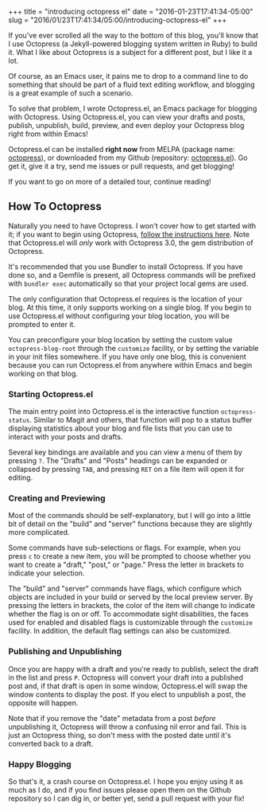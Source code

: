 +++
title = "introducing octopress el"
date = "2016-01-23T17:41:34-05:00"
slug = "2016/01/23T17:41:34/05:00/introducing-octopress-el"
+++

If you've ever scrolled all the way to the bottom of this blog, you'll know that
I use Octopress (a Jekyll-powered blogging system written in Ruby) to build
it. What I like about Octopress is a subject for a different post, but I like it
a lot.

Of course, as an Emacs user, it pains me to drop to a command line to do
something that should be part of a fluid text editing workflow, and blogging is
a great example of such a scenario.

To solve that problem, I wrote Octopress.el, an Emacs package for blogging with
Octopress. Using Octopress.el, you can view your drafts and posts, publish,
unpublish, build, preview, and even deploy your Octopress blog right from within
Emacs!

Octopress.el can be installed **right now** from MELPA (package name:
[octopress][melpa]), or downloaded from my Github (repository:
[octopress.el][gh]). Go get it, give it a try, send me issues or pull requests,
and get blogging!

[melpa]: http://melpa.org/#/octopress
[gh]: https://github.com/aaronbieber/octopress.el

If you want to go on more of a detailed tour, continue reading!<!--more-->

## How To Octopress ##

Naturally you need to have Octopress. I won't cover how to get started with it;
if you want to begin using Octopress,
[follow the instructions here][getocto]. Note that Octopress.el will *only* work
with Octopress 3.0, the gem distribution of Octopress.

[getocto]: https://github.com/octopress/octopress

It's recommended that you use Bundler to install Octopress. If you have done so,
and a Gemfile is present, all Octopress commands will be prefixed with `bundler
exec` automatically so that your project local gems are used.

The only configuration that Octopress.el requires is the location of your
blog. At this time, it only supports working on a single blog. If you begin to
use Octopress.el without configuring your blog location, you will be prompted to
enter it.

You can preconfigure your blog location by setting the custom value
`octopress-blog-root` through the `customize` facility, or by setting the
variable in your init files somewhere. If you have only one blog, this is
convenient because you can run Octopress.el from anywhere within Emacs and begin
working on that blog.

### Starting Octopress.el ###

The main entry point into Octopress.el is the interactive function
`octopress-status`. Similar to Magit and others, that function will pop to a
status buffer displaying statistics about your blog and file lists that you can
use to interact with your posts and drafts.

Several key bindings are available and you can view a menu of them by pressing
`?`. The "Drafts" and "Posts" headings can be expanded or collapsed by pressing
`TAB`, and pressing `RET` on a file item will open it for editing.

### Creating and Previewing ###

Most of the commands should be self-explanatory, but I will go into a little bit
of detail on the "build" and "server" functions because they are slightly more
complicated.

Some commands have sub-selections or flags. For example, when you press `c` to
create a new item, you will be prompted to choose whether you want to create a
"draft," "post," or "page." Press the letter in brackets to indicate your
selection.

The "build" and "server" commands have flags, which configure which objects are
included in your build or served by the local preview server. By pressing the
letters in brackets, the color of the item will change to indicate whether the
flag is on or off. To accommodate sight disabilities, the faces used for enabled
and disabled flags is customizable through the `customize` facility. In
addition, the default flag settings can also be customized.

### Publishing and Unpublishing ###

Once you are happy with a draft and you're ready to publish, select the draft in
the list and press `P`. Octopress will convert your draft into a published post
and, if that draft is open in some window, Octopress.el will swap the window
contents to display the post. If you elect to unpublish a post, the opposite
will happen.

Note that if you remove the "date" metadata from a post *before* unpublishing
it, Octopress will throw a confusing nil error and fail. This is just an
Octopress thing, so don't mess with the posted date until it's converted back to
a draft.

### Happy Blogging ###

So that's it, a crash course on Octopress.el. I hope you enjoy using it as much
as I do, and if you find issues please open them on the Github repository so I
can dig in, or better yet, send a pull request with your fix!
